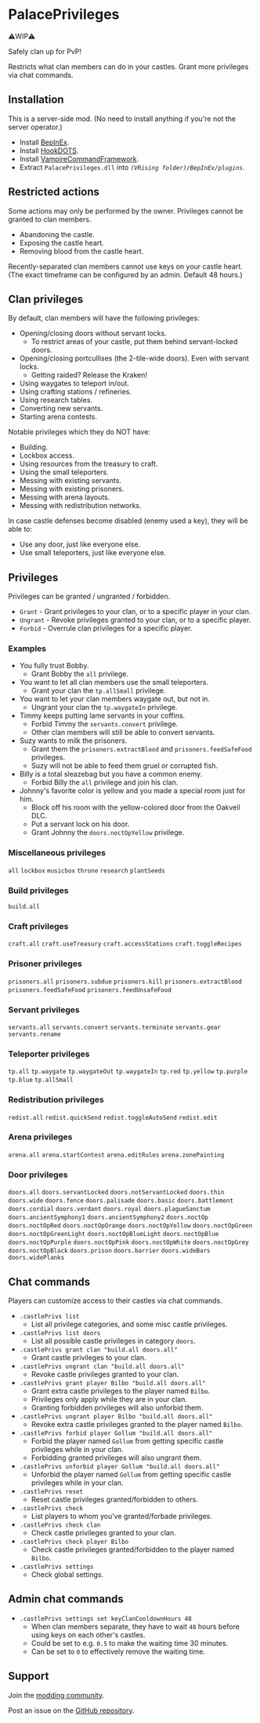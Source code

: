 # PalacePrivileges

⚠️WIP⚠️


Safely clan up for PvP!

Restricts what clan members can do in your castles. Grant more privileges via chat commands.


## Installation

This is a server-side mod. (No need to install anything if you're not the server operator.)

- Install [BepInEx](https://v-rising.thunderstore.io/package/BepInEx/BepInExPack_V_Rising/).
- Install [HookDOTS](https://thunderstore.io/c/v-rising/p/cheesasaurus/HookDOTS_API/).
- Install [VampireCommandFramework](https://thunderstore.io/c/v-rising/p/deca/VampireCommandFramework/).
- Extract `PalacePrivileges.dll` into _`(VRising folder)/BepInEx/plugins`_.


## Restricted actions

Some actions may only be performed by the owner. Privileges cannot be granted to clan members.
- Abandoning the castle.
- Exposing the castle heart.
- Removing blood from the castle heart.

Recently-separated clan members cannot use keys on your castle heart.\
(The exact timeframe can be configured by an admin. Default 48 hours.)


## Clan privileges

By default, clan members will have the following privileges:
  - Opening/closing doors without servant locks.
    - To restrict areas of your castle, put them behind servant-locked doors.
  - Opening/closing portcullises (the 2-tile-wide doors). Even with servant locks.
    - Getting raided? Release the Kraken!
  - Using waygates to teleport in/out.
  - Using crafting stations / refineries.
  - Using research tables.
  - Converting new servants.
  - Starting arena contests.

Notable privileges which they do NOT have:
- Building.
- Lockbox access.
- Using resources from the treasury to craft.
- Using the small teleporters.
- Messing with existing servants.
- Messing with existing prisoners.
- Messing with arena layouts.
- Messing with redistribution networks.

In case castle defenses become disabled (enemy used a key), they will be able to:
- Use any door, just like everyone else.
- Use small teleporters, just like everyone else.


## Privileges

Privileges can be granted / ungranted / forbidden.
- `Grant` - Grant privileges to your clan, or to a specific player in your clan.
- `Ungrant` - Revoke privileges granted to your clan, or to a specific player.
- `Forbid` - Overrule clan privileges for a specific player.

### Examples
- You fully trust Bobby.
  - Grant Bobby the `all` privilege.
- You want to let all clan members use the small teleporters.
  - Grant your clan the `tp.allSmall` privilege.
- You want to let your clan members waygate out, but not in.
  - Ungrant your clan the `tp.waygateIn` privilege.
- Timmy keeps putting lame servants in your coffins.
  - Forbid Timmy the `servants.convert` privilege.
  - Other clan members will still be able to convert servants.
- Suzy wants to milk the prisoners.
  - Grant them the `prisoners.extractBlood` and `prisoners.feedSafeFood` privileges.
  - Suzy will not be able to feed them gruel or corrupted fish.
- Billy is a total sleazebag but you have a common enemy.
  - Forbid Billy the `all` privilege and join his clan.
- Johnny's favorite color is yellow and you made a special room just for him.
  - Block off his room with the yellow-colored door from the Oakveil DLC.
  - Put a servant lock on his door.
  - Grant Johnny the `doors.noctOpYellow` privilege.



### Miscellaneous privileges

`all`
`lockbox`
`musicbox`
`throne`
`research`
`plantSeeds`

### Build privileges
`build.all`

### Craft privileges
`craft.all`
`craft.useTreasury`
`craft.accessStations`
`craft.toggleRecipes`

### Prisoner privileges
`prisoners.all`
`prisoners.subdue`
`prisoners.kill`
`prisoners.extractBlood`
`prisoners.feedSafeFood`
`prisoners.feedUnsafeFood`

### Servant privileges
`servants.all`
`servants.convert`
`servants.terminate`
`servants.gear`
`servants.rename`

### Teleporter privileges
`tp.all`
`tp.waygate`
`tp.waygateOut`
`tp.waygateIn`
`tp.red`
`tp.yellow`
`tp.purple`
`tp.blue`
`tp.allSmall`

### Redistribution privileges
`redist.all`
`redist.quickSend`
`redist.toggleAutoSend`
`redist.edit`

### Arena privileges
`arena.all`
`arena.startContest`
`arena.editRules`
`arena.zonePainting`

### Door privileges
`doors.all`
`doors.servantLocked`
`doors.notServantLocked`
`doors.thin`
`doors.wide`
`doors.fence`
`doors.palisade`
`doors.basic`
`doors.battlement`
`doors.cordial`
`doors.verdant`
`doors.royal`
`doors.plagueSanctum`
`doors.ancientSymphony1`
`doors.ancientSymphony2`
`doors.noctOp`
`doors.noctOpRed`
`doors.noctOpOrange`
`doors.noctOpYellow`
`doors.noctOpGreen`
`doors.noctOpGreenLight`
`doors.noctOpBlueLight`
`doors.noctOpBlue`
`doors.noctOpPurple`
`doors.noctOpPink`
`doors.noctOpWhite`
`doors.noctOpGrey`
`doors.noctOpBlack`
`doors.prison`
`doors.barrier`
`doors.wideBars`
`doors.widePlanks`


## Chat commands

Players can customize access to their castles via chat commands.

- `.castlePrivs list`
  - List all privilege categories, and some misc castle privileges.
- `.castlePrivs list doors`
  - List all possible castle privileges in category `doors`.
- `.castlePrivs grant clan "build.all doors.all"`
  - Grant castle privileges to your clan.
- `.castlePrivs ungrant clan "build.all doors.all"`
  - Revoke castle privileges granted to your clan.
- `.castlePrivs grant player Bilbo "build.all doors.all"`
  - Grant extra castle privileges to the player named `Bilbo`.
  - Privileges only apply while they are in your clan.
  - Granting forbidden privileges will also unforbid them.
- `.castlePrivs ungrant player Bilbo "build.all doors.all"`
  - Revoke extra castle privileges granted to the player named `Bilbo`.
- `.castlePrivs forbid player Gollum "build.all doors.all"`
  - Forbid the player named `Gollum` from getting specific castle privileges while in your clan.
  - Forbidding granted privileges will also ungrant them.
- `.castlePrivs unforbid player Gollum "build.all doors.all"`
  - Unforbid the player named `Gollum` from getting specific castle privileges while in your clan.
- `.castlePrivs reset`
  - Reset castle privileges granted/forbidden to others.
- `.castlePrivs check`
  - List players to whom you've granted/forbade privileges.
- `.castlePrivs check clan`
  - Check castle privileges granted to your clan.
- `.castlePrivs check player Bilbo`
  - Check castle privileges granted/forbidden to the player named `Bilbo`.
- `.castlePrivs settings`
  - Check global settings.

## Admin chat commands
- `.castlePrivs settings set keyClanCooldownHours 48`
  - When clan members separate, they have to wait `48` hours before using keys on each other's castles.
  - Could be set to e.g. `0.5` to make the waiting time 30 minutes.
  - Can be set to `0` to effectively remove the waiting time.


## Support

Join the [modding community](https://vrisingmods.com/discord).

Post an issue on the [GitHub repository](https://github.com/cheesasaurus/ProfuselyViolentProgression). 
